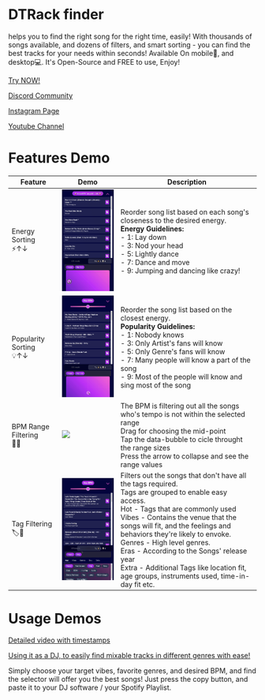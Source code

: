 # DTRack finder
helps you to find the right song for the right time, easily!
With thousands of songs available, and dozens of filters, and smart sorting - you can find the best tracks for your needs within seconds!
Available On mobile📱, and desktop💻. It's Open-Source and FREE to use, Enjoy!

[Try NOW!](https://donraz.github.io/Song-Instant-Selector/)

[Discord Community](https://discord.gg/u7dtAbvc)

[Instagram Page](https://www.instagram.com/ddance_official/)

[Youtube Channel]([https://github.com/DonRaz/Song-Instant-Selector](https://www.youtube.com/channel/UCXw6Q30Gl7S7cz3_UkFBf9Q))

# Features Demo 

| Feature | Demo | Description |
|---|---|---|
| Energy Sorting <br> ⚡️↑↓   | <img src="https://raw.githubusercontent.com/DonRaz/Song-Instant-Selector/main/demos/4Jun2023/Energy%20Demo.gif" width="250"> | Reorder song list based on each song's closeness to the desired energy. <br> **Energy Guidelines:** <br> - 1: Lay down <br> - 3: Nod your head <br> - 5: Lightly dance <br> - 7: Dance and move <br> - 9: Jumping and dancing like crazy! |
| Popularity Sorting <br> 💡↑↓ | <img src="https://raw.githubusercontent.com/DonRaz/Song-Instant-Selector/main/demos/4Jun2023/Popularity%20demo.gif" width="250"> | Reorder the song list based on the closest energy. <br> **Popularity Guidelines:** <br> - 1: Nobody knows <br> - 3: Only Artist's fans will know <br> - 5: Only Genre's fans will know <br> - 7: Many people will know a part of the song <br> - 9: Most of the people will know and sing most of the song |
| BPM  Range Filtering <br> 🥁🔎 | <img src="https://raw.githubusercontent.com/DonRaz/Song-Instant-Selector/main/demos/4Jun2023/BPM%20Range%20Demo.gif" width="250"> | The BPM is filtering out all the songs who's tempo is not within the selected range <br> Drag for choosing the mid-point <br> Tap the data-bubble to cicle throught the range sizes <br> Press the arrow to collapse and see the range values
| Tag Filtering <br> 🏷️🔎 | <img src="https://raw.githubusercontent.com/DonRaz/Song-Instant-Selector/main/demos/4Jun2023/Tags%20Filtering%20Demo.gif" width="250"> | Filters out the songs that don't have all the tags required. <br>  Tags are grouped to enable easy access. <br> Hot - Tags that are commonly used <br> Vibes - Contains the venue that the songs will fit, and the feelings and behaviors they're likely to envoke. <br> Genres - High level genres. <br> Eras - According to the Songs' release year <br> Extra - Additional Tags like location fit, age groups, instruments used, time-in-day fit etc.



# Usage Demos

[Detailed video with timestamps](https://youtu.be/r5v5RHf9te4)




[Using it as a DJ, to easily find mixable tracks in different genres with ease!](https://www.youtube.com/watch?v=6hylz07pKjs&t=2s)



Simply choose your target vibes, favorite genres, and desired BPM, and find the selector will offer you the best songs! Just press the copy button, and paste it to your DJ software / your Spotify Playlist.
